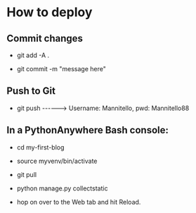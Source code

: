 How to deploy
==============

Commit changes
----------------

* git add -A .

* git commit -m "message here"

Push to Git
--------------

* git push  ------> Username: Mannitello, pwd: Mannitello88

In a PythonAnywhere Bash console:
----------------------------------

* cd my-first-blog

* source myvenv/bin/activate

* git pull

* python manage.py collectstatic

* hop on over to the Web tab and hit Reload.